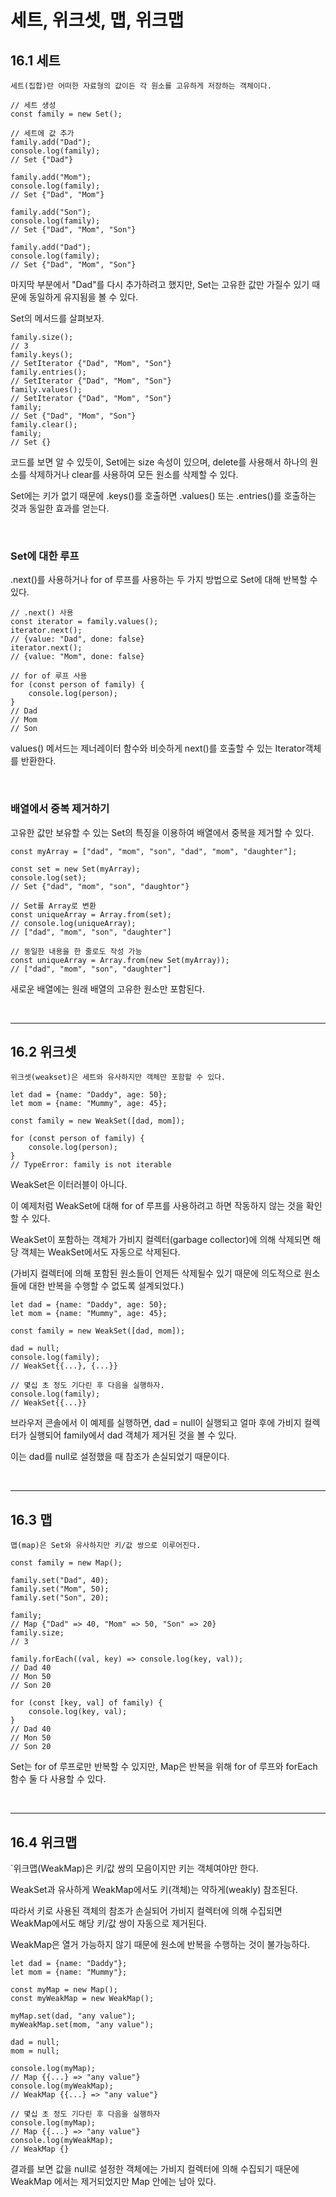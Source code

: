 # 세트, 위크셋, 맵, 위크맵

## 16.1 세트

`세트(집합)란 어떠한 자료형의 값이든 각 원소를 고유하게 저장하는 객체이다.`

```
// 세트 생성
const family = new Set();

// 세트에 값 추가
family.add("Dad");
console.log(family);
// Set {"Dad"}

family.add("Mom");
console.log(family);
// Set {"Dad", "Mom"}

family.add("Son");
console.log(family);
// Set {"Dad", "Mom", "Son"}

family.add("Dad");
console.log(family);
// Set {"Dad", "Mom", "Son"}
```

마지막 부분에서 "Dad"를 다시 추가하려고 했지만, Set는 고유한 값만 가질수 있기 때문에 동일하게 유지됨을 볼 수 있다.

Set의 메서드를 살펴보자.
```
family.size();
// 3
family.keys();
// SetIterator {"Dad", "Mom", "Son"}
family.entries();
// SetIterator {"Dad", "Mom", "Son"}
family.values();
// SetIterator {"Dad", "Mom", "Son"}
family;
// Set {"Dad", "Mom", "Son"}
family.clear();
family;
// Set {}
```

코드를 보면 알 수 있듯이, Set에는 size 속성이 있으며, delete를 사용해서 하나의 원소를 삭제하거나 clear를 사용하여 모든 원소를 삭제할 수 있다.

Set에는 키가 없기 때문에 .keys()를 호출하면 .values() 또는 .entries()를 호출하는 것과 동일한 효과를 얻는다.

<br>

### Set에 대한 루프

.next()를 사용하거나 for of 루프를 사용하는 두 가지 방법으로 Set에 대해 반복할 수 있다.
```
// .next() 사용
const iterator = family.values();
iterator.next();
// {value: "Dad", done: false}
iterator.next();
// {value: "Mom", done: false}

// for of 루프 사용
for (const person of family) {
    console.log(person);
}
// Dad
// Mom
// Son
```

values() 메서드는 제너레이터 함수와 비슷하게 next()를 호출할 수 있는 Iterator객체를 반환한다.

<br>

### 배열에서 중복 제거하기

고유한 값만 보유할 수 있는 Set의 특징을 이용하여 배열에서 중복을 제거할 수 있다.
```
const myArray = ["dad", "mom", "son", "dad", "mom", "daughter"];

const set = new Set(myArray);
console.log(set);
// Set {"dad", "mom", "son", "daughtor"}

// Set를 Array로 변환
const uniqueArray = Array.from(set);
// console.log(uniqueArray);
// ["dad", "mom", "son", "daughter"]

// 동일한 내용을 한 줄로도 작성 가능
const uniqueArray = Array.from(new Set(myArray));
// ["dad", "mom", "son", "daughter"]
```

새로운 배열에는 원래 배열의 고유한 원소만 포함된다.

<br>

---

## 16.2 위크셋

`위크셋(weakset)은 세트와 유사하지만 객체만 포함할 수 있다.`
```
let dad = {name: "Daddy", age: 50};
let mom = {name: "Mummy", age: 45};

const family = new WeakSet([dad, mom]);

for (const person of family) {
    console.log(person);
}
// TypeError: family is not iterable
```

WeakSet은 이터러블이 아니다.

이 예제처럼 WeakSet에 대해 for of 루프를 사용하려고 하면 작동하지 않는 것을 확인할 수 있다.

WeakSet이 포함하는 객체가 가비지 컬렉터(garbage collector)에 의해 삭제되면 해당 객체는 WeakSet에서도 자동으로 삭제된다.

(가비지 컬렉터에 의해 포함된 원소들이 언제든 삭제될수 있기 때문에 의도적으로 원소들에 대한 반복을 수행할 수 없도록 설계되었다.)

```
let dad = {name: "Daddy", age: 50};
let mom = {name: "Mummy", age: 45};

const family = new WeakSet([dad, mom]);

dad = null;
console.log(family);
// WeakSet{{...}, {...}}

// 몇십 초 정도 기다린 후 다음을 실행하자.
console.log(family);
// WeakSet{{...}}
```

브라우저 콘솔에서 이 예제를 실행하면, dad = null이 실행되고 얼마 후에 가비지 컬렉터가 실행되어 family에서 dad 객체가 제거된 것을 볼 수 있다.

이는 dad를 null로 설정했을 때 참조가 손실되었기 때문이다.

<br>

---

## 16.3 맵

`맵(map)은 Set와 유사하지만 키/값 쌍으로 이루어진다.`
```
const family = new Map();

family.set("Dad", 40);
family.set("Mom", 50);
family.set("Son", 20);

family;
// Map {"Dad" => 40, "Mom" => 50, "Son" => 20}
family.size;
// 3

family.forEach((val, key) => console.log(key, val));
// Dad 40
// Mon 50
// Son 20

for (const [key, val] of family) {
    console.log(key, val);
}
// Dad 40
// Mon 50
// Son 20
```

Set는 for of 루프로만 반복할 수 있지만, Map은 반복을 위해 for of 루프와 forEach 함수 둘 다 사용할 수 있다.

<br>

---

## 16.4 위크맵

`위크맵(WeakMap)은 키/값 쌍의 모음이지만 키는 객체여야만 한다.

WeakSet과 유사하게 WeakMap에서도 키(객체)는 약하게(weakly) 참조된다.

따라서 키로 사용된 객체의 참조가 손실되어 가비지 컬렉터에 의해 수집되면 WeakMap에서도 해당 키/값 쌍이 자동으로 제거된다.

WeakMap은 열거 가능하지 않기 때문에 원소에 반복을 수행하는 것이 불가능하다.
```
let dad = {name: "Daddy"};
let mom = {name: "Mummy"};

const myMap = new Map();
const myWeakMap = new WeakMap();

myMap.set(dad, "any value");
myWeakMap.set(mom, "any value");

dad = null;
mom = null;

console.log(myMap);
// Map {{...} => "any value"}
console.log(myWeakMap);
// WeakMap {{...} => "any value"}

// 몇십 초 정도 기다린 후 다음을 실행하자
console.log(myMap);
// Map {{...} => "any value"}
console.log(myWeakMap);
// WeakMap {}
```

결과를 보면 값을 null로 설정한 객체에는 가비지 컬렉터에 의해 수집되기 때문에 WeakMap 에서는 제거되었지만 Map 안에는 남아 있다.